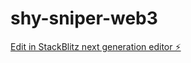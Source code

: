 # shy-sniper-web3

[Edit in StackBlitz next generation editor ⚡️](https://stackblitz.com/~/github.com/dwoura/shy-sniper-web3)